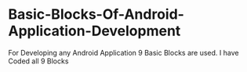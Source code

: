 # Basic-Blocks-Of-Android-Application-Development
For Developing any Android Application 9 Basic Blocks are used. I have Coded all 9 Blocks 
